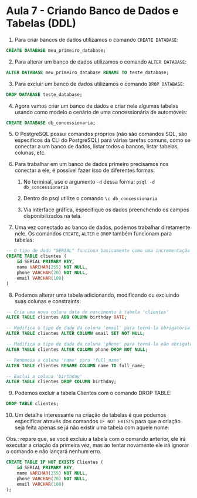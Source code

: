 # Aula 7 - Criando Banco de Dados e Tabelas (DDL)

1. Para criar bancos de dados utilizamos o comando `CREATE DATABASE`:

```sql
CREATE DATABASE meu_primeiro_database;
```

2. Para alterar um banco de dados utilizamos o comando `ALTER DATABASE`:

```sql
ALTER DATABASE meu_primeiro_database RENAME TO teste_database;
```

3. Para excluir um banco de dados utilizamos o comando `DROP DATABASE`:

```sql
DROP DATABASE teste_database;
```

4. Agora vamos criar um banco de dados e criar nele algumas tabelas usando como modelo o cenário de uma concessionária de automóveis:

```sql
CREATE DATABASE db_concessionaria;
```

5. O PostgreSQL possui comandos próprios (não são comandos SQL, são específicos da CLI do PostgreSQL) para várias tarefas comuns, como se conectar a um banco de dados, listar todos o bancos, listar tabelas, colunas, etc.

6. Para trabalhar em um banco de dados primeiro precisamos nos conectar a ele, é possível fazer isso de diferentes formas:

    1. No terminal, use o argumento `-d` dessa forma: `psql -d db_concessionaria`

    2. Dentro do psql utilize o comando `\c db_concessionaria`

    3. Via interface gráfica, especifique os dados preenchendo os campos disponibilizados na tela.

7. Uma vez conectado ao banco de dados, podemos trabalhar diretamente nele. Os comandos `CREATE`, `ALTER` e `DROP` também funcionam para tabelas:

```sql
-- O tipo de dado "SERIAL" funciona basicamente como uma incrementação automática. Ou seja, sempre que um novo cliente for implementado (nova linha), ele terá um novo id adicionado automáticamente
CREATE TABLE clientes (
    id SERIAL PRIMARY KEY,
    name VARCHAR(255) NOT NULL,
    phone VARCHAR(20) NOT NULL,
    email VARCHAR(100)
)
```

8. Podemos alterar uma tabela adicionando, modificando ou excluindo suas colunas e constraints:

```sql
-- Cria uma nova coluna data de nascimento à tabela 'clientes'
ALTER TABLE clientes ADD COLUMN birthday DATE;

-- Modifica o tipo de dado da coluna 'email' para torná-la obrigatória
ALTER TABLE clientes ALTER COLUMN email SET NOT NULL;

-- Modifica o tipo de dado da coluna 'phone' para torná-la não obrigatória
ALTER TABLE clientes ALTER COLUMN phone DROP NOT NULL;

-- Renomeia a coluna 'name' para 'full_name'
ALTER TABLE clientes RENAME COLUMN name TO full_name;

-- Exclui a coluna 'birthday'
ALTER TABLE clientes DROP COLUMN birthday;
```

9. Podemos excluir a tabela Clientes com o comando DROP TABLE:

```sql
DROP TABLE clientes;
```

10. Um detalhe interessante na criação de tabelas é que podemos especificar através dos comandos `IF NOT EXISTS` para que a criação seja feita apenas se já não existir uma tabela com aquele nome:

Obs.: repare que, se você excluiu a tabela com o comando anterior, ele irá executar a criação da primeira vez, mas ao tentar novamente ele irá ignorar o comando e não lançará nenhum erro.

```sql
CREATE TABLE IF NOT EXISTS Clientes (
	id SERIAL PRIMARY KEY,
	name VARCHAR(255) NOT NULL,
	phone VARCHAR(20) NOT NULL,
	email VARCHAR(100)
);
```